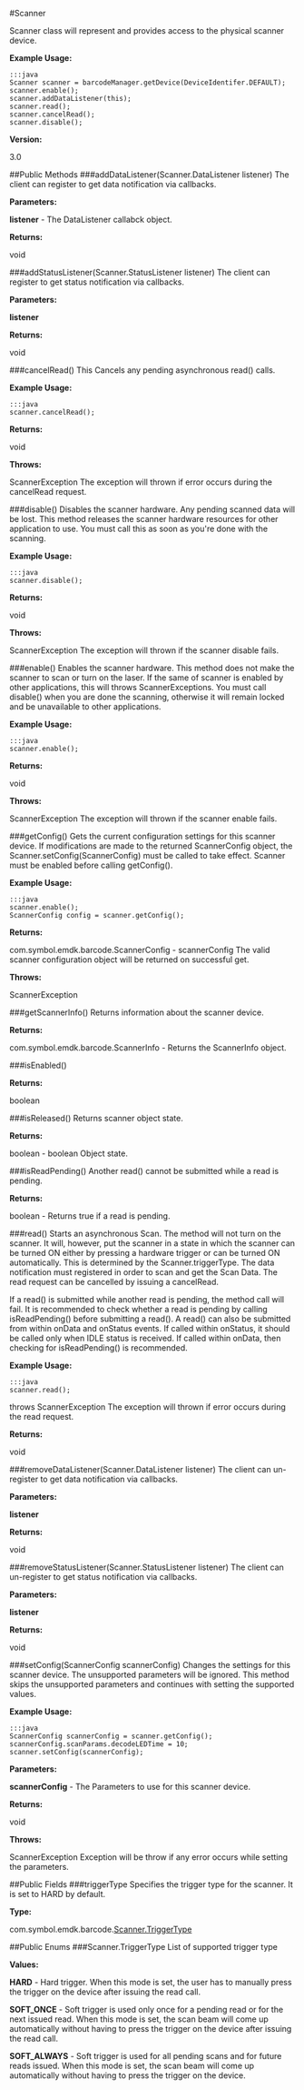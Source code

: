 #Scanner

Scanner class will represent and provides access to the physical scanner device.  

**Example Usage:**

	:::java
	Scanner scanner = barcodeManager.getDevice(DeviceIdentifer.DEFAULT); 
    scanner.enable(); 
    scanner.addDataListener(this); 
    scanner.read(); 
    scanner.cancelRead(); 
    scanner.disable();

**Version:**

3.0

##Public Methods
###addDataListener(Scanner.DataListener listener)
The client can register to get data notification via callbacks.

**Parameters:**

**listener** - The DataListener callabck object.

**Returns:**

void

###addStatusListener(Scanner.StatusListener listener)
The client can register to get status notification via callbacks.

**Parameters:**

**listener**

**Returns:**

void

###cancelRead()
This Cancels any pending asynchronous read() calls.

**Example Usage:**

	:::java
	scanner.cancelRead();

**Returns:**

void

**Throws:**

ScannerException The exception will thrown if error occurs during the cancelRead request.

###disable()
Disables the scanner hardware. Any pending scanned data will be lost. This method releases the scanner hardware resources for other application to use. You must call this as soon as you're done with the scanning.

**Example Usage:**

    :::java
    scanner.disable();

**Returns:**

void

**Throws:**

ScannerException The exception will thrown if the scanner disable fails.

###enable()
Enables the scanner hardware. This method does not make the scanner to scan or turn on the laser. If the same of scanner is enabled by other applications, this will throws ScannerExceptions. You must call disable() when you are done the scanning, otherwise it will remain locked and be unavailable to other applications. 

**Example Usage:**

    :::java
    scanner.enable();

**Returns:**

void

**Throws:**

ScannerException The exception will thrown if the scanner enable fails.

###getConfig()
Gets the current configuration settings for this scanner device. If modifications are made to the returned ScannerConfig object, the Scanner.setConfig(ScannerConfig) must be called to take effect. Scanner must be enabled before calling getConfig(). 

**Example Usage:**

    :::java
    scanner.enable(); 
    ScannerConfig config = scanner.getConfig();

**Returns:**

com.symbol.emdk.barcode.ScannerConfig - scannerConfig The valid scanner configuration object will be returned on successful get.

**Throws:**

ScannerException

###getScannerInfo()
Returns information about the scanner device. 

**Returns:**

com.symbol.emdk.barcode.ScannerInfo - Returns the ScannerInfo object.

###isEnabled() 

**Returns:**

boolean

###isReleased()
Returns scanner object state.

**Returns:**

boolean - boolean Object state.

###isReadPending()
Another read() cannot be submitted while a read is pending.

**Returns:**

boolean - Returns true if a read is pending.

###read()
Starts an asynchronous Scan. The method will not turn on the scanner. It will, however, put the scanner in a state in which the scanner can be turned ON either by pressing a hardware trigger or can be turned ON automatically. This is determined by the Scanner.triggerType. The data notification must registered in order to scan and get the Scan Data. The read request can be cancelled by issuing a cancelRead.

If a read() is submitted while another read is pending, the method call will fail. It is recommended to  check whether a read is pending by calling isReadPending() before submitting a read(). A read() can also be submitted from within onData and onStatus events. If called within onStatus, it should be called only when IDLE status is received.  If called within onData, then checking for isReadPending() is recommended.

**Example Usage:**

    :::java
    scanner.read();

throws ScannerException The exception will thrown if error occurs during the read request.

**Returns:**

void

###removeDataListener(Scanner.DataListener listener)
The client can un-register to get data notification via callbacks.

**Parameters:**

**listener**

**Returns:**

void

###removeStatusListener(Scanner.StatusListener listener)
The client can un-register to get status notification via callbacks.

**Parameters:**

**listener**

**Returns:**

void

###setConfig(ScannerConfig scannerConfig)
Changes the settings for this scanner device. The unsupported parameters will be ignored. This method skips the unsupported parameters and continues with setting the supported values.

**Example Usage:**

    :::java
    ScannerConfig scannerConfig = scanner.getConfig();
    scannerConfig.scanParams.decodeLEDTime = 10; 
    scanner.setConfig(scannerConfig);

**Parameters:**

**scannerConfig** - The Parameters to use for this scanner device.

**Returns:**

void

**Throws:**

ScannerException Exception will be throw if any error occurs while setting the parameters.
  
##Public Fields
###triggerType
Specifies the trigger type for the scanner. It is set to HARD by default.

**Type:**

com.symbol.emdk.barcode.[Scanner.TriggerType](#Scanner.TriggerType)

##Public Enums
###Scanner.TriggerType
List of supported trigger type

**Values:**

**HARD** - Hard trigger. When this mode is set, the user has to manually press the trigger on the device after issuing the read call.

**SOFT_ONCE** - Soft trigger is used only once for a pending read or for the next issued read. When this mode is set, the scan beam will come up automatically without having to press the trigger on the device after issuing the read call.

**SOFT_ALWAYS** - Soft trigger is used for all pending scans and for future reads issued. When this mode is set, the scan beam will come up automatically without having to press the trigger on the device.
